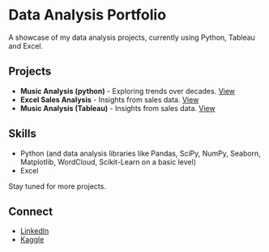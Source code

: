# Data Analysis Portfolio

A showcase of my data analysis projects, currently using Python, Tableau and Excel.

## Projects

- **Music Analysis (python)** - Exploring trends over decades. [View](https://github.com/abhi0931/Portfolio_Projects/blob/main/Music%20Analysis%20(Top%2010000%20Songs%20on%20Spotify%201960-Now).ipynb)
- **Excel Sales Analysis** - Insights from sales data. [View](https://github.com/abhi0931/Portfolio_Projects/blob/main/README%20(Excel).md)
- **Music Analysis (Tableau)** - Insights from sales data. [View](https://public.tableau.com/views/MusicAnalysis_17077501449520/DBTracksD?:language=en-US&publish=yes&:sid=&:display_count=n&:origin=viz_share_link)

## Skills

- Python (and data analysis libraries like Pandas, SciPy, NumPy, Seaborn, Matplotlib, WordCloud, Scikit-Learn on a basic level)
- Excel

Stay tuned for more projects.

## Connect

- [LinkedIn](https://www.linkedin.com/in/abhi0931/)
- [Kaggle](https://www.kaggle.com/abhi0931)
